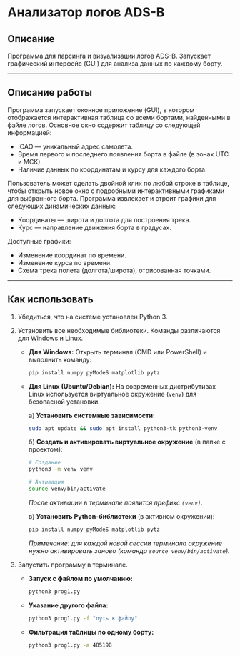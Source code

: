 # Анализатор логов ADS-B

## Описание
Программа для парсинга и визуализации логов ADS-B. Запускает графический интерфейс (GUI) для анализа данных по каждому борту.

---
## Описание работы
Программа запускает оконное приложение (GUI), в котором отображается интерактивная таблица со всеми бортами, найденными в файле логов.
Основное окно содержит таблицу со следующей информацией:

* ICAO — уникальный адрес самолета.
* Время первого и последнего появления борта в файле (в зонах UTC и МСК).
* Наличие данных по координатам и курсу для каждого борта.

Пользователь может сделать двойной клик по любой строке в таблице, чтобы открыть новое окно с подробными интерактивными графиками для выбранного борта.
Программа извлекает и строит графики для следующих динамических данных:

* Координаты — широта и долгота для построения трека.
* Курс — направление движения борта в градусах.

Доступные графики:

* Изменение координат по времени.
* Изменение курса по времени.
* Схема трека полета (долгота/широта), отрисованная точками.

---
## Как использовать

1.  Убедиться, что на системе установлен Python 3.

2.  Установить все необходимые библиотеки. Команды различаются для Windows и Linux.

    * **Для Windows:**
        Открыть терминал (CMD или PowerShell) и выполнить команду:
        ```bash
        pip install numpy pyModeS matplotlib pytz
        ```

    * **Для Linux (Ubuntu/Debian):**
        На современных дистрибутивах Linux используется виртуальное окружение (`venv`) для безопасной установки.

        а) **Установить системные зависимости:**
        ```bash
        sudo apt update && sudo apt install python3-tk python3-venv
        ```

        б) **Создать и активировать виртуальное окружение** (в папке с проектом):
        ```bash
        # Создание
        python3 -m venv venv
        
        # Активация
        source venv/bin/activate
        ```
        *После активации в терминале появится префикс `(venv)`.*

        в) **Установить Python-библиотеки** (в активном окружении):
        ```bash
        pip install numpy pyModeS matplotlib pytz
        ```
        *Примечание: для каждой новой сессии терминала окружение нужно активировать заново (команда `source venv/bin/activate`).*

3.  Запустить программу в терминале.

    * **Запуск с файлом по умолчанию:**
        ```bash
        python3 prog1.py
        ```

    * **Указание другого файла:**
        ```bash
        python3 prog1.py -f "путь к файлу"
        ```

    * **Фильтрация таблицы по одному борту:**
        ```bash
        python3 prog1.py -a 48519B
        ```